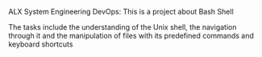 ALX System Engineering DevOps: This is a project about Bash Shell

The tasks include the understanding of the Unix shell, the navigation through it and the manipulation of files with its predefined commands and keyboard shortcuts

